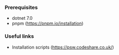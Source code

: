 ### Prerequisites

- dotnet 7.0 
- pnpm (<https://pnpm.io/installation>)


### Useful links

- Installation scripts (<https://psw.codeshare.co.uk/>) 